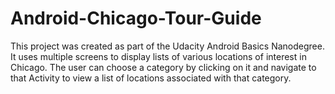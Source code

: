 # Android-Chicago-Tour-Guide

  This project was created as part of the Udacity Android Basics Nanodegree. It uses multiple screens to display lists of various locations of interest in Chicago. The user can choose a category by clicking on it and navigate to that Activity to view a list of locations associated with that category. 
